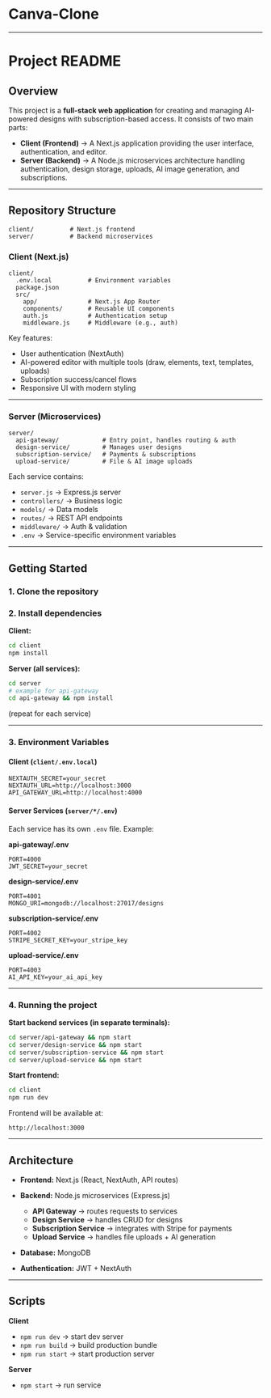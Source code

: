# Canva-Clone

---

# Project README

## Overview

This project is a **full-stack web application** for creating and managing AI-powered designs with subscription-based access.
It consists of two main parts:

* **Client (Frontend)** → A Next.js application providing the user interface, authentication, and editor.
* **Server (Backend)** → A Node.js microservices architecture handling authentication, design storage, uploads, AI image generation, and subscriptions.

---

## Repository Structure

```
client/          # Next.js frontend
server/          # Backend microservices
```

### Client (Next.js)

```
client/
  .env.local          # Environment variables
  package.json
  src/
    app/              # Next.js App Router
    components/       # Reusable UI components
    auth.js           # Authentication setup
    middleware.js     # Middleware (e.g., auth)
```

Key features:

* User authentication (NextAuth)
* AI-powered editor with multiple tools (draw, elements, text, templates, uploads)
* Subscription success/cancel flows
* Responsive UI with modern styling

---

### Server (Microservices)

```
server/
  api-gateway/            # Entry point, handles routing & auth
  design-service/         # Manages user designs
  subscription-service/   # Payments & subscriptions
  upload-service/         # File & AI image uploads
```

Each service contains:

* `server.js` → Express.js server
* `controllers/` → Business logic
* `models/` → Data models
* `routes/` → REST API endpoints
* `middleware/` → Auth & validation
* `.env` → Service-specific environment variables

---

## Getting Started

### 1. Clone the repository

### 2. Install dependencies

**Client:**

```bash
cd client
npm install
```

**Server (all services):**

```bash
cd server
# example for api-gateway
cd api-gateway && npm install
```

(repeat for each service)

---

### 3. Environment Variables

#### Client (`client/.env.local`)

```env
NEXTAUTH_SECRET=your_secret
NEXTAUTH_URL=http://localhost:3000
API_GATEWAY_URL=http://localhost:4000
```

#### Server Services (`server/*/.env`)

Each service has its own `.env` file. Example:

**api-gateway/.env**

```env
PORT=4000
JWT_SECRET=your_secret
```

**design-service/.env**

```env
PORT=4001
MONGO_URI=mongodb://localhost:27017/designs
```

**subscription-service/.env**

```env
PORT=4002
STRIPE_SECRET_KEY=your_stripe_key
```

**upload-service/.env**

```env
PORT=4003
AI_API_KEY=your_ai_api_key
```

---

### 4. Running the project

**Start backend services (in separate terminals):**

```bash
cd server/api-gateway && npm start
cd server/design-service && npm start
cd server/subscription-service && npm start
cd server/upload-service && npm start
```

**Start frontend:**

```bash
cd client
npm run dev
```

Frontend will be available at:

```
http://localhost:3000
```

---

## Architecture

* **Frontend:** Next.js (React, NextAuth, API routes)
* **Backend:** Node.js microservices (Express.js)

  * **API Gateway** → routes requests to services
  * **Design Service** → handles CRUD for designs
  * **Subscription Service** → integrates with Stripe for payments
  * **Upload Service** → handles file uploads + AI generation
* **Database:** MongoDB
* **Authentication:** JWT + NextAuth

---

## Scripts

**Client**

* `npm run dev` → start dev server
* `npm run build` → build production bundle
* `npm run start` → start production server

**Server**

* `npm start` → run service


